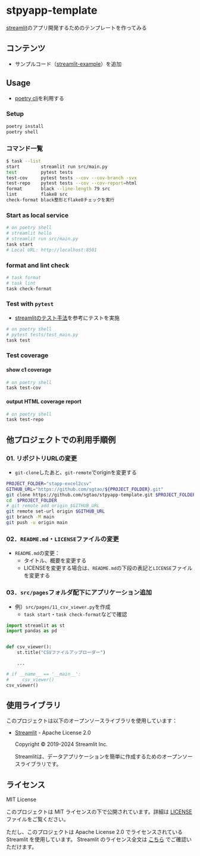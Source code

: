 # stpyapp-template
[streamlit](https://streamlit.io/)のアプリ開発するためのテンプレートを作ってみる

## コンテンツ
- サンプルコード（[streamlit-example](https://github.com/streamlit/streamlit-example)）を追加

## Usage
- [poetry cli](https://cocoatomo.github.io/poetry-ja/cli/)を利用する

### Setup
```sh
poetry install
poetry shell
```

### コマンド一覧
```sh
$ task --list
start        streamlit run src/main.py
test         pytest tests
test-cov     pytest tests --cov --cov-branch -svx
test-repo    pytest tests --cov --cov-report=html
format       black --line-length 79 src
lint         flake8 src
check-format black整形とflake8チェックを実行
```

### Start as local service
```sh
# on poetry shell
# streamlit hello
# streamlit run src/main.py
task start
# Local URL: http://localhost:8501
```


### format and lint check
```sh
# task format
# task lint
task check-format
```


### Test with `pytest`
- [streamlitのテスト手法](https://docs.streamlit.io/develop/concepts/app-testing/get-started)を参考にテストを実施
```sh
# on poetry shell
# pytest tests/test_main.py
task test
```

### Test coverage

#### show c1 coverage
```sh
# on poetry shell
task test-cov
```

#### output HTML coverage report
```sh
# on poetry shell
task test-repo
```


## 他プロジェクトでの利用手順例
### 01. リポジトリURLの変更
- `git-clone`したあと、`git-remote`でoriginを変更する
```sh
PROJECT_FOLDER="stapp-excel2csv"
GITHUB_URL="https://github.com/sgtao/${PROJECT_FOLDER}.git"
git clone https://github.com/sgtao/stpyapp-template.git $PROJECT_FOLDER
cd  $PROJECT_FOLDER
# git remote add origin $GITHUB_URL
git remote set-url origin $GITHUB_URL
git branch -M main
git push -u origin main
```

### 02．`README.md`・`LICENSE`ファイルの変更
- `README.md`の変更：
  - タイトル、概要を変更する
  - LICENSEを変更する場合は、`README.md`の下段の表記と`LICENSE`ファイルを変更する

### 03．`src/pages`フォルダ配下にアプリケーション追加
- 例）`src/pages/11_csv_viewer.py`を作成
  - `task start`・`task check-format`などで確認
```py
import streamlit as st
import pandas as pd


def csv_viewer():
    st.title("CSVファイルアップローダー")

    ...

# if __name__ == '__main__':
#     csv_viewer()
csv_viewer()
```


## 使用ライブラリ

このプロジェクトは以下のオープンソースライブラリを使用しています：

- [Streamlit](https://streamlit.io/) - Apache License 2.0

  Copyright © 2019-2024 Streamlit Inc.

  Streamlitは、データアプリケーションを簡単に作成するためのオープンソースライブラリです。

## ライセンス
MIT License

このプロジェクトは MIT ライセンスの下で公開されています。詳細は [LICENSE](./LICENSE) ファイルをご覧ください。

ただし、このプロジェクトは Apache License 2.0 でライセンスされている Streamlit を使用しています。
Streamlit のライセンス全文は [こちら](https://github.com/streamlit/streamlit/blob/develop/LICENSE) でご確認いただけます。
